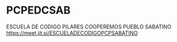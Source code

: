 # PCPEDCSAB
ESCUELA DE CODIGO PILARES COOPEREMOS PUEBLO SABATINO
https://meet.jit.si/ESCUELADECODIGOPCPSABATINO
